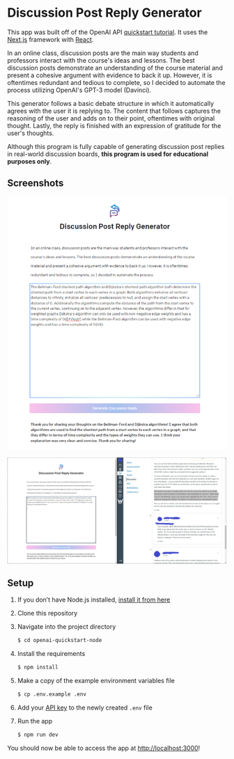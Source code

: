 # Discussion Post Reply Generator

This app was built off of the OpenAI API [quickstart tutorial](https://beta.openai.com/docs/quickstart). It uses the [Next.js](https://nextjs.org/) framework with [React](https://reactjs.org/).

In an online class, discussion posts are the main way students and professors interact with the course's ideas and lessons. The best discussion posts demonstrate an understanding of the course material and present a cohesive argument with evidence to back it up. However, it is oftentimes redundant and tedious to complete, so I decided to automate the process utilizing OpenAI's GPT-3 model (Davinci).

This generator follows a basic debate structure in which it automatically agrees with the user it is replying to. The content that follows captures the reasoning of the user and adds on to their point, oftentimes with original thought. Lastly, the reply is finished with an expression of gratitude for the user's thoughts. 

Although this program is fully capable of generating discussion post replies in real-world discussion boards, **this program is used for educational purposes only**.

## Screenshots

![1](/1.png?raw=true "Example 1")

![2](/2.png?raw=true "Example 1")

## Setup

1. If you don’t have Node.js installed, [install it from here](https://nodejs.org/en/)

2. Clone this repository

3. Navigate into the project directory

   ```bash
   $ cd openai-quickstart-node
   ```

4. Install the requirements

   ```bash
   $ npm install
   ```

5. Make a copy of the example environment variables file

   ```bash
   $ cp .env.example .env
   ```

6. Add your [API key](https://beta.openai.com/account/api-keys) to the newly created `.env` file

7. Run the app

   ```bash
   $ npm run dev
   ```

You should now be able to access the app at [http://localhost:3000](http://localhost:3000)!
